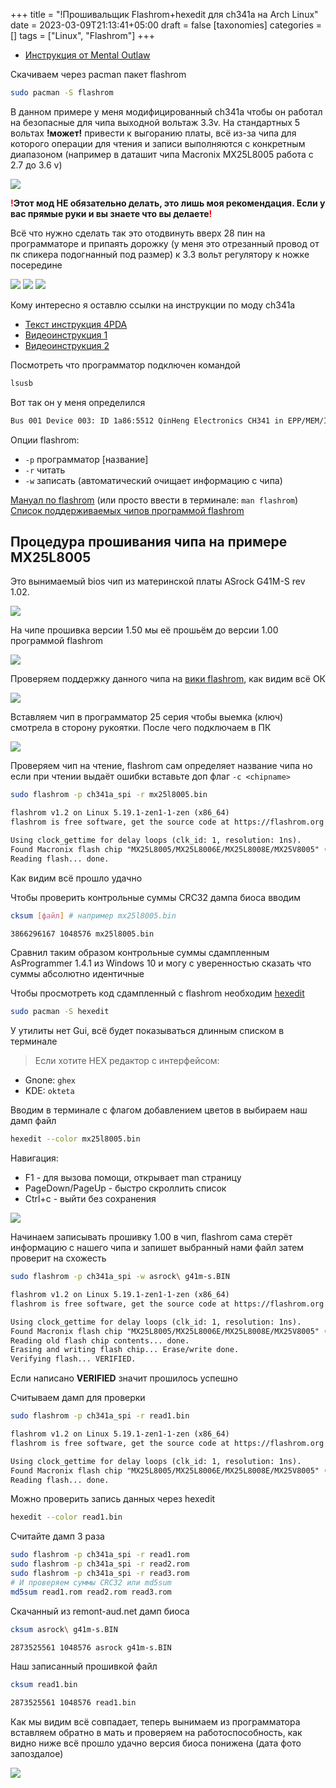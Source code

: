 +++
title = "!Прошивальщик Flashrom+hexedit для ch341a на Arch Linux"
date = 2023-03-09T21:13:41+05:00
draft = false
[taxonomies]
categories = []
tags = ["Linux", "Flashrom"]
+++

- [Инструкция от Mental Outlaw](https://www.youtube.com/watch?v=WyItt8FJWIs)

Скачиваем через pacman пакет flashrom

```sh
sudo pacman -S flashrom
```

В данном примере у меня модифицированный ch341a чтобы он работал на безопасные для чипа выходной вольтаж 3.3v. На стандартных 5 вольтах **!может!** привести к выгоранию платы, всё из-за чипа для которого операции для чтения и записи выполняются с конкретным диапазоном (например в даташит чипа Macronix MX25L8005 работа с 2.7 до 3.6 v)

![](/images/flashrom-and-ch341a-on-archlinux/1660771428.png)

**<span style="color:red">!</span>Этот мод НЕ обязательно делать, это лишь моя рекомендация. Если у вас прямые руки и вы знаете что вы делаете<span style="color:red">!</span>**

Всё что нужно сделать так это отодвинуть вверх 28 пин на программаторе и припаять дорожку (у меня это отрезанный провод от пк спикера подогнанный под размер) к 3.3 вольт регулятору к ножке посередине

![](/images/flashrom-and-ch341a-on-archlinux/IMG_20220825_153247.jpg)
![](/images/flashrom-and-ch341a-on-archlinux/IMG_20220807_001408.jpg)
![](/images/flashrom-and-ch341a-on-archlinux/CH341a-mod.jpg)

Кому интересно я оставлю ссылки на инструкции по моду ch341a

- [Текст инструкция 4PDA](https://4pda.to/forum/index.php?showtopic=884713&view=findpost&p=79548366)
- [Видеоинструкция 1](https://www.youtube.com/watch?v=HwnzzF645hA)
- [Видеоинструкция 2](https://www.youtube.com/watch?v=-ln3VIZKKaE)

Посмотреть что программатор подключен командой

```sh
lsusb
```

Вот так он у меня определился

```txt
Bus 001 Device 003: ID 1a86:5512 QinHeng Electronics CH341 in EPP/MEM/I2C mode, EPP/I2C adapter
```

Опции flashrom:

- `-p` программатор [название]
- `-r` читать
- `-w` записать (автоматический очищает информацию с чипа)

[Мануал по flashrom](https://linux.die.net/man/8/flashrom) (или просто ввести в терминале: `man flashrom`)
[Список поддерживаемых чипов программой flashrom](https://flashrom.org/Supported_hardware)

## Процедура прошивания чипа на примере MX25L8005

Это вынимаемый bios чип из материнской платы ASrock G41M-S rev 1.02.

![](/images/flashrom-and-ch341a-on-archlinux/1660812885.png)

На чипе прошивка версии 1.50 мы её прошьём до версии 1.00 программой flashrom

![](/images/flashrom-and-ch341a-on-archlinux/v1_50.jpg)

Проверяем поддержку данного чипа на [вики flashrom](https://www.flashrom.org/Supported_hardware), как видим всё ОК

![](/images/flashrom-and-ch341a-on-archlinux/1660749562.png)

Вставляем чип в программатор 25 серия чтобы выемка (ключ) смотрела в сторону рукоятки. После чего подключаем в ПК

![](/images/flashrom-and-ch341a-on-archlinux/image_2022-08-18_14-02-36.png)

Проверяем чип на чтение, flashrom сам определяет название чипа но если при чтении выдаёт ошибки вставьте доп флаг `-c <chipname>`

```sh
sudo flashrom -p ch341a_spi -r mx25l8005.bin
```

```txt
flashrom v1.2 on Linux 5.19.1-zen1-1-zen (x86_64)
flashrom is free software, get the source code at https://flashrom.org

Using clock_gettime for delay loops (clk_id: 1, resolution: 1ns).
Found Macronix flash chip "MX25L8005/MX25L8006E/MX25L8008E/MX25V8005" (1024 kB, SPI) on ch341a_spi.
Reading flash... done.
```

Как видим всё прошло удачно

Чтобы проверить контрольные суммы CRC32 дампа биоса вводим

```sh
cksum [файл] # например mx25l8005.bin
```

```txt
3866296167 1048576 mx25l8005.bin
```

Сравнил таким образом контрольные суммы сдампленным AsProgrammer 1.4.1 из Windows 10 и могу с уверенностью сказать что суммы абсолютно идентичные

Чтобы просмотреть код сдампленный с flashrom необходим [hexedit](https://archlinux.org/packages/community/x86_64/hexedit/)

```sh
sudo pacman -S hexedit
```

У утилиты нет Gui, всё будет показываться длинным списком в терминале

> Если хотите HEX редактор с интерфейсом:

- Gnone: `ghex`
- KDE: `okteta`

Вводим в терминале с флагом добавлением цветов в выбираем наш дамп файл

```sh
hexedit --color mx25l8005.bin
```

Навигация:

- F1 - для вызова помощи, открывает man страницу
- PageDown/PageUp - быстро скроллить список
- Ctrl+c - выйти без сохранения

![](/images/flashrom-and-ch341a-on-archlinux/1660752136.png)

Начинаем записывать прошивку 1.00 в чип, flashrom сама стерёт информацию с нашего чипа и запишет выбранный нами файл затем проверит на схожесть

```sh
sudo flashrom -p ch341a_spi -w asrock\ g41m-s.BIN
```

```txt
flashrom v1.2 on Linux 5.19.1-zen1-1-zen (x86_64)
flashrom is free software, get the source code at https://flashrom.org

Using clock_gettime for delay loops (clk_id: 1, resolution: 1ns).
Found Macronix flash chip "MX25L8005/MX25L8006E/MX25L8008E/MX25V8005" (1024 kB, SPI) on ch341a_spi.
Reading old flash chip contents... done.
Erasing and writing flash chip... Erase/write done.
Verifying flash... VERIFIED.
```

Если написано **VERIFIED** значит прошилось успешно

Считываем дамп для проверки

```sh
sudo flashrom -p ch341a_spi -r read1.bin
```

```txt
flashrom v1.2 on Linux 5.19.1-zen1-1-zen (x86_64)
flashrom is free software, get the source code at https://flashrom.org

Using clock_gettime for delay loops (clk_id: 1, resolution: 1ns).
Found Macronix flash chip "MX25L8005/MX25L8006E/MX25L8008E/MX25V8005" (1024 kB, SPI) on ch341a_spi.
Reading flash... done.
```

Можно проверить запись данных через hexedit

```sh
hexedit --color read1.bin
```

Считайте дамп 3 раза

```sh
sudo flashrom -p ch341a_spi -r read1.rom
sudo flashrom -p ch341a_spi -r read2.rom
sudo flashrom -p ch341a_spi -r read3.rom
# И проверяем суммы CRC32 или md5sum
md5sum read1.rom read2.rom read3.rom
```

Скачанный из remont-aud.net дамп биоса

```sh
cksum asrock\ g41m-s.BIN
```

```txt
2873525561 1048576 asrock g41m-s.BIN
```

Наш записанный прошивкой файл

```sh
cksum read1.bin
```

```txt
2873525561 1048576 read1.bin
```

Как мы видим всё совпадает, теперь вынимаем из программатора вставляем обратно в мать и проверяем на работоспособность, как видно ниже всё прошло удачно версия биоса понижена (дата фото запоздалое)

![](/images/flashrom-and-ch341a-on-archlinux/v1_00.jpg)
